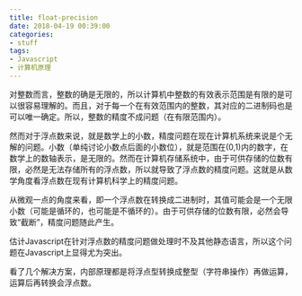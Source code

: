 ```yaml
---
title: float-precision
date: 2018-04-19 00:39:00
categories:
- stuff
tags:
- Javascript
- 计算机原理
---
```


对整数而言，整数的确是无限的，所以计算机中整数的有效表示范围是有限的是可以很容易理解的。而且，对于每一个在有效范围内的整数，其对应的二进制码也是可以唯一确定。所以，整数的精度不成问题（在有限范围内）。

然而对于浮点数来说，就是数学上的小数，精度问题在现在计算机系统来说是个无解的问题。小数（单纯讨论小数点后面的小数位），就是范围在(0,1)内的数字，在数学上的数轴表示，是无限的。然而在计算机存储系统中，由于可供存储的位数有限，必然是无法存储所有的浮点数，所以就导致了浮点数的精度问题。这就是从数学角度看浮点数在现有计算机科学上的精度问题。

从微观一点的角度来看，即一个浮点数在转换成二进制时，其值可能会是一个无限小数（可能是循环的，也可能是不循环的）。由于可供存储的位数有限，必然会导致“截断”，精度问题随此产生。

估计Javascript在针对浮点数的精度问题做处理时不及其他静态语言，所以这个问题在Javascript上显得尤为突出。

看了几个解决方案，内部原理都是将浮点型转换成整型（字符串操作）再做运算，运算后再转换会浮点数。